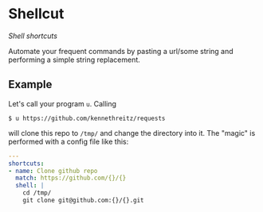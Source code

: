 # Shellcut

_Shell shortcuts_

Automate your frequent commands by pasting a url/some string and performing a simple string replacement.

## Example

Let's call your program `u`. Calling
```
$ u https://github.com/kennethreitz/requests
```

will clone this repo to `/tmp/` and change the directory into it. The "magic" is performed with a config file like this:

```yaml
---
shortcuts:
- name: Clone github repo
  match: https://github.com/{}/{}
  shell: |
    cd /tmp/
    git clone git@github.com:{}/{}.git

```
